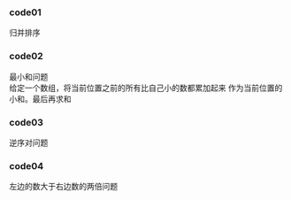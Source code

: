 ### code01
归并排序

### code02
最小和问题  
给定一个数组，将当前位置之前的所有比自己小的数都累加起来 作为当前位置的小和。最后再求和

### code03
逆序对问题


### code04
左边的数大于右边数的两倍问题

